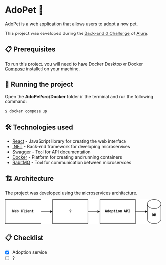 # AdoPet 🐾

AdoPet is a web application that allows users to adopt a new pet.

This project was developed during the [Back-end 6 Challenge](https://www.alura.com.br/challenges/back-end-6) of [Alura](https://www.alura.com.br/).

## 📋 Prerequisites

To run this project, you will need to have [Docker Desktop](https://www.docker.com/products/docker-desktop) or [Docker Compose](https://docs.docker.com/compose/install/) installed on your machine.

## 🚀 Running the project

Open the **AdoPet/src/Docker** folder in the terminal and run the following command:

```bash
$ docker compose up
```

## 🛠️ Technologies used

- [React](https://react.dev/) - JavaScript library for creating the web interface
- [.NET](https://dotnet.microsoft.com/) - Back-end framework for developing microservices
- [Swagger](https://swagger.io/) - Tool for API documentation
- [Docker](https://www.docker.com/) - Platform for creating and running containers
- [RabitMQ](https://www.rabbitmq.com/) - Tool for communication between microservices

## 🏗️ Architecture

 The project was developed using the microservices architecture.

<img src="https://github.com/brunoaragao/AdoPet/blob/develop/img/architecture.drawio.png" alt="Architecture" width="600"/>

## 📋 Checklist
- [x] Adoption service
- [ ] ?
